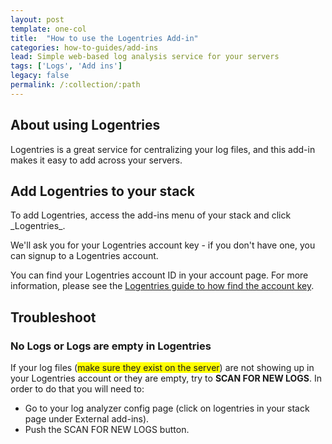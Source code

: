 ```yaml
---
layout: post
template: one-col
title:  "How to use the Logentries Add-in"
categories: how-to-guides/add-ins
lead: Simple web-based log analysis service for your servers
tags: ['Logs', 'Add ins']
legacy: false
permalink: /:collection/:path
---
```





<h2 id="about">About using Logentries</h2>

Logentries is a great service for centralizing your log files, and this add-in makes it easy to add across your servers.

<h2 id="add">Add Logentries to your stack</h2>
To add Logentries, access the add-ins menu of your stack and click _Logentries_.

We'll ask you for your Logentries account key - if you don't have one, you can signup to a Logentries account.

You can find your Logentries account ID in your account page. For more information, please see the [Logentries guide to how find the account key](https://docs.logentries.com/docs/accountkey/).

<h2 id="troubleshoot">Troubleshoot</h2>

### No Logs or Logs are empty in Logentries

If your log files (<span style="background-color: #FFFF00">make sure they exist on the server</span>) are not showing up in your Logentries account or they are empty, try to <b>SCAN FOR NEW LOGS</b>. In order to do that you will need to:

- Go to your log analyzer config page (click on logentries in your stack page under External add-ins).
- Push the SCAN FOR NEW LOGS button.
